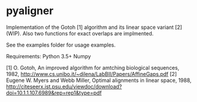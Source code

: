 # pyaligner

Implementation of the Gotoh [1] algorithm and its linear space variant [2] (WIP). Also two functions for exact overlaps are implmented. 

See the examples folder for usage examples. 

Requirements: 	Python 3.5+
		Numpy

[1] O. Gotoh, An improved algorithm for amtching biological sequences, 1982, http://www.cs.unibo.it/~dilena/LabBII/Papers/AffineGaps.pdf
[2] Eugene W. Myers and Webb Miller, Optimal alignments in linear space, 1988, http://citeseerx.ist.psu.edu/viewdoc/download?doi=10.1.1.107.6989&rep=rep1&type=pdf
